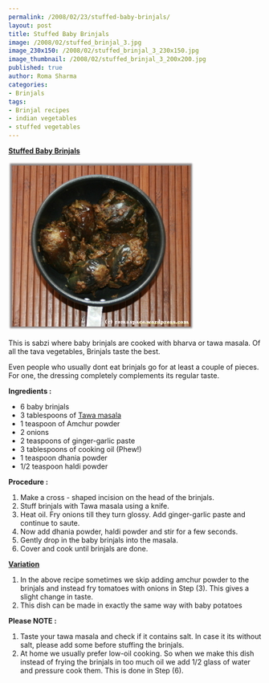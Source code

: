 ```yaml
--- 
permalink: /2008/02/23/stuffed-baby-brinjals/
layout: post
title: Stuffed Baby Brinjals
image: /2008/02/stuffed_brinjal_3.jpg
image_230x150: /2008/02/stuffed_brinjal_3_230x150.jpg
image_thumbnail: /2008/02/stuffed_brinjal_3_200x200.jpg
published: true
author: Roma Sharma
categories: 
- Brinjals
tags:
- Brinjal recipes
- indian vegetables
- stuffed vegetables
---
```

<span style="text-decoration:underline;"><strong>Stuffed Baby Brinjals</strong></span>

<a title="stuffed_brinjal_3.jpg" href="/2008/02/stuffed_brinjal_3.jpg"><img src="/2008/02/stuffed_brinjal_3.jpg" alt="stuffed_brinjal_3.jpg" /></a>

This is sabzi where baby brinjals are cooked with bharva or tawa masala. Of all the tava vegetables, Brinjals taste the best.

Even people who usually dont eat brinjals go for at least a couple of pieces. For one, the dressing completely complements its regular taste.

<strong>Ingredients :</strong>
<ul>
	<li>6 baby brinjals</li>
	<li>3 tablespoons of <a href="http://romasharma.com/2008/03/30/tawa-masala/">Tawa masala</a></li>
	<li>1 teaspoon of Amchur powder</li>
	<li>2 onions</li>
	<li>2 teaspoons of ginger-garlic paste</li>
	<li>3 tablespoons of cooking oil (Phew!)</li>
	<li>1 teaspoon dhania powder</li>
	<li>1/2 teaspoon haldi powder</li>
</ul>
<strong>Procedure :</strong>
<ol>
	<li>Make a cross - shaped incision on the head of the brinjals.</li>
	<li>Stuff brinjals with Tawa masala using a knife.</li>
	<li>Heat oil. Fry onions till they turn glossy. Add ginger-garlic paste and continue to saute.</li>
	<li>Now add dhania powder, haldi powder and stir for a few seconds.</li>
	<li>Gently drop in the baby brinjals into the masala.</li>
	<li>Cover and cook until brinjals are done.</li>
</ol>
<span style="text-decoration:underline;"><strong>Variation</strong></span>
<ol>
	<li>In the above recipe sometimes we skip adding amchur powder to the brinjals and instead fry tomatoes with onions in Step (3). This gives a slight change in taste.</li>
	<li>This dish can be made in exactly the same way with baby potatoes</li>
</ol>
<strong>Please NOTE :</strong>
<ol>
	<li>Taste your tawa masala and check if it contains salt. In case it its without salt, please add some before stuffing the brinjals.</li>
	<li>At home we usually prefer low-oil cooking. So when we make this dish instead of frying the brinjals in too much oil we add 1/2 glass of water and pressure cook them. This is done in Step (6).</li>
</ol>
